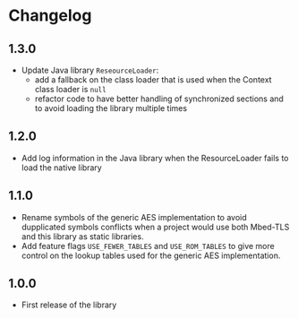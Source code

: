 # Changelog

## 1.3.0

- Update Java library `ReseourceLoader`:
  - add a fallback on the class loader that is used when the Context class loader is `null`
  - refactor code to have better handling of synchronized sections and to avoid loading the library multiple times

## 1.2.0

- Add log information in the Java library when the ResourceLoader fails to load the native library

## 1.1.0

- Rename symbols of the generic AES implementation to avoid dupplicated symbols conflicts when a project would use both Mbed-TLS and this library as static libraries.
- Add feature flags `USE_FEWER_TABLES` and `USE_ROM_TABLES` to give more control on the lookup tables used for the generic AES implementation.

## 1.0.0

- First release of the library
